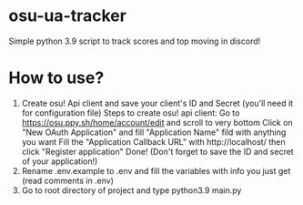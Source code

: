 # osu-ua-tracker
Simple python 3.9 script to track scores and top moving in discord!

# How to use?
1. Create osu! Api client and save your client's ID and Secret (you'll need it for configuration file)
Steps to create osu! api client:
Go to https://osu.ppy.sh/home/account/edit and scroll to very bottom
Click on "New OAuth Application" and fill "Application Name" fild with anything you want
Fill the "Application Callback URL" with http://localhost/ then click "Register application"
Done! (Don't forget to save the ID and secret of your application!)
2. Rename .env.example to .env and fill the variables with info you just get (read comments in .env)
3. Go to root directory of project and type python3.9 main.py
